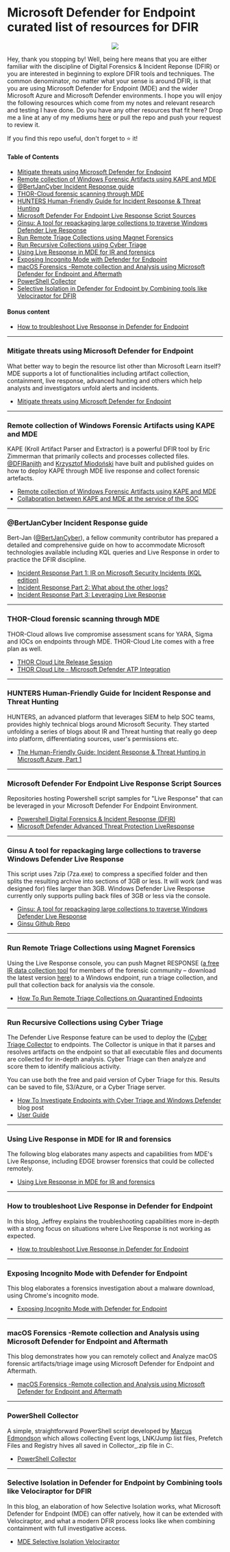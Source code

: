 # Microsoft Defender for Endpoint curated list of resources for DFIR

<p align="center">
  <img src="https://images2.imgbox.com/94/d2/6Jd7QaSP_o.jpg">
</p>

Hey, thank you stopping by! Well, being here means that you are either familiar with the discipline of Digital Forensics & Incident Reponse (DFIR) or you are interested in beginning to explore DFIR tools and techniques. The common denominator, no matter what your sense is around DFIR, is that you are using Microsoft Defender for Endpoint (MDE) and the wider Microsoft Azure and Microsoft Defender environments. I hope you will enjoy the following resources which come from my notes and relevant research and testing I have done. Do you have any other resources that fit here? Drop me a line at any of my mediums [here](https://www.michalos.net/about/) or pull the repo and push your request to review it.

If you find this repo useful, don't forget to ⭐ it!

#### Table of Contents
- [Mitigate threats using Microsoft Defender for Endpoint](#mitigate-threats-using-microsoft-defender-for-endpoint)
- [Remote collection of Windows Forensic Artifacts using KAPE and MDE](#remote-collection-of-windows-forensic-artifacts-using-kape-and-mde)
- [@BertJanCyber Incident Response guide](#@bertjancyber-incident-response-guide)
- [THOR-Cloud forensic scanning through MDE](#thor-cloud-forensic-scanning-through-mde)
- [HUNTERS Human-Friendly Guide for Incident Response & Threat Hunting](#hunters-human-friendly-guide-for-incident-response-and-threat-hunting)
- [Microsoft Defender For Endpoint Live Response Script Sources](#microsoft-defender-for-endpoint-live-response-script-sources)
- [Ginsu: A tool for repackaging large collections to traverse Windows Defender Live Response](#ginsu-a-tool-for-repackaging-large-collections-to-traverse-windows-defender-live-response)
- [Run Remote Triage Collections using Magnet Forensics](#run-remote-triage-collections-using-magnet-forensics)
- [Run Recursive Collections using Cyber Triage](#run-recursive-collections-using-cyber-triage)
- [Using Live Response in MDE for IR and forensics](#using-live-response-in-mde-for-ir-and-forensics)
- [Exposing Incognito Mode with Defender for Endpoint](#exposing-incognito-mode-with-defender-for-endpoint)
- [macOS Forensics -Remote collection and Analysis using Microsoft Defender for Endpoint and Aftermath](#macos-forensics-remote-collection-and-analysis-using-microsoft-defender-for-endpoint-and-aftermath)
- [PowerShell Collector](#powershell-collector)
- [Selective Isolation in Defender for Endpoint by Combining tools like Velociraptor for DFIR](#selective-isolation-in-defender-for-endpoint-by-combining-tools-like-velociraptor-for-dfir)

#### Bonus content
- [How to troubleshoot Live Response in Defender for Endpoint](#how-to-troubleshoot-live-response-in-defender-for-endpoint)

---

### Mitigate threats using Microsoft Defender for Endpoint

What better way to begin the resource list other than Microsoft Learn itself? MDE supports a lot of functionalities including artifact collection, containment, live response, advanced hunting and others which help analysts and investigators unfold alerts and incidents.

 - [Mitigate threats using Microsoft Defender for Endpoint](https://learn.microsoft.com/en-us/training/paths/sc-200-mitigate-threats-using-microsoft-defender-for-endpoint/)

---

### Remote collection of Windows Forensic Artifacts using KAPE and MDE

KAPE (Kroll Artifact Parser and Extractor) is a powerful DFIR tool by Eric Zimmerman that primarily collects and processes collected files. [@DFIRanjith](https://twitter.com/DFIRanjith) and [Krzysztof Miodoński](https://www.linkedin.com/in/krzysztof-miodonski/) have built and published guides on how to deploy KAPE through MDE live response and collect forensic artefacts.

 - [Remote collection of Windows Forensic Artifacts using KAPE and MDE](https://medium.com/@DFIRanjith/remote-collection-of-windows-forensic-artifacts-using-kape-and-microsoft-defender-for-endpoint-f7d3a857e2e0)
 - [Collaboration between KAPE and MDE at the service of the SOC](https://www.linkedin.com/pulse/collaboration-between-kape-microsoft-defender-service-miodo%C5%84ski-ip2vf)

---

### @BertJanCyber Incident Response guide

Bert-Jan ([@BertJanCyber](https://twitter.com/BertJanCyber)), a fellow community contributor has prepared a detailed and comprehensive guide on how to accommodate Microsoft technologies available including KQL queries and Live Response in order to practice the DFIR discipline.

 - [Incident Response Part 1: IR on Microsoft Security Incidents (KQL edition)](https://kqlquery.com/posts/kql-incident-response/)
 - [Incident Response Part 2: What about the other logs?](https://kqlquery.com/posts/kql-incident-response-everything-else/)
 - [Incident Response Part 3: Leveraging Live Response](https://kqlquery.com/posts/leveraging-live-response/)

---

### THOR-Cloud forensic scanning through MDE

THOR-Cloud allows live compromise assessment scans for YARA, Sigma and IOCs on endpoints through MDE. THOR-Cloud Lite comes with a free plan as well.

 - [THOR Cloud Lite Release Session](https://www.youtube.com/watch?v=ApeXFnFkKZg)
 - [THOR Cloud Lite - Microsoft Defender ATP Integration](https://www.youtube.com/watch?v=RubV7Cr1_FA)

---

### HUNTERS Human-Friendly Guide for Incident Response and Threat Hunting

HUNTERS, an advanced platform that leverages SIEM to help SOC teams, provides highly technical blogs around Microsoft Security. They started unfolding a series of blogs about IR and Threat hunting that really go deep into platform, differentiating sources, user's permissions etc.

 - [The Human-Friendly Guide: Incident Response & Threat Hunting in Microsoft Azure, Part 1](https://www.hunters.security/en/blog/human-friendly-guide-incident-response-microsoft-and-threat-hunting-azure-1?s=03)

---

### Microsoft Defender For Endpoint Live Response Script Sources

Repositories hosting Powershell script samples for "Live Response" that can be leveraged in your Microsoft Defender For Endpoint Environment.

 - [Powershell Digital Forensics & Incident Response (DFIR)](https://github.com/Bert-JanP/Incident-Response-Powershell)
 - [Microsoft Defender Advanced Threat Protection LiveResponse](https://github.com/YongRhee-MDE/LiveResponse)

---

### Ginsu A tool for repackaging large collections to traverse Windows Defender Live Response

This script uses 7zip (7za.exe) to compress a specified folder and then splits the resulting archive into sections of 3GB or less. It will work (and was designed for) files larger than 3GB. Windows Defender Live Response currently only supports pulling back files of 3GB or less via the console.

 - [Ginsu: A tool for repackaging large collections to traverse Windows Defender Live Response](https://bakerstreetforensics.com/2023/11/16/ginsu-a-tool-for-repackaging-large-collections-to-traverse-windows-defender-live-response/)
 - [Ginsu Github Repo](https://github.com/dwmetz/Ginsu)

---

### Run Remote Triage Collections using Magnet Forensics

Using the Live Response console, you can push Magnet RESPONSE ([a free IR data collection tool](https://www.magnetforensics.com/blog/getting-started-with-magnet-response/) for members of the forensic community – download the latest version [here](https://www.magnetforensics.com/resources/magnet-response/)) to a Windows endpoint, run a triage collection, and pull that collection back for analysis via the console.

 - [How To Run Remote Triage Collections on Quarantined Endpoints](https://www.magnetforensics.com/blog/how-to-run-remote-triage-collections-on-quarantined-endpoints/)

---

### Run Recursive Collections using Cyber Triage

The Defender Live Response feature can be used to deploy the ([Cyber Triage Collector](https://www.cybertriage.com/cyber-triage-dfir-collector/) to endpoints. The Collector is unique in that it parses and resolves artifacts on the endpoint so that all executable files and documents are collected for in-depth analysis.  Cyber Triage can then analyze and score them to identify malicious activity. 

You can use both the free and paid version of Cyber Triage for this. Results can be saved to file, S3/Azure, or a Cyber Triage server. 

- [How To Investigate Endpoints with Cyber Triage and Windows Defender](https://www.cybertriage.com/blog/how-to-investigate-endpoints-with-cyber-triage-and-windows-defender/) blog post
- [User Guide](https://docs.cybertriage.com/en/latest/chapters/integrations/defender_collect.html)

---

### Using Live Response in MDE for IR and forensics

The following blog elaborates many aspects and capabilities from MDE's Live Response, including EDGE browser forensics that could be collected remotely.

- [Using Live Response in MDE for IR and forensics](https://medium.com/@DefenderX/using-live-response-in-mde-for-ir-and-forensics-7c1b82579740)

---

### How to troubleshoot Live Response in Defender for Endpoint

In this blog, Jeffrey explains the troubleshooting capabilities more in-depth with a strong focus on situations where Live Response is not working as expected.

- [How to troubleshoot Live Response in Defender for Endpoint](https://jeffreyappel.nl/how-to-troubleshoot-live-response-in-defender-for-endpoint/)

---

### Exposing Incognito Mode with Defender for Endpoint

This blog elaborates a forensics investigation about a malware download, using Chrome's incognito mode.

- [Exposing Incognito Mode with Defender for Endpoint](https://www.johncysa.com/forensics-exposing-incognito-mode-with-defender-for-endpoint)

---

### macOS Forensics -Remote collection and Analysis using Microsoft Defender for Endpoint and Aftermath

This blog demonstrates how you can remotely collect and Analyze macOS forensic artifacts/triage image using Microsoft Defender for Endpoint and Aftermath.

- [macOS Forensics -Remote collection and Analysis using Microsoft Defender for Endpoint and Aftermath](https://medium.com/@DFIRanjith/macos-forensics-remote-collection-and-analysis-using-microsoft-defender-for-endpoint-and-7f6b80c3ee62)

---

### PowerShell Collector

A simple, straightforward PowerShell script developed by [Marcus Edmondson](https://github.com/medmondson44) which allows collecting Event logs, LNK/Jump list files, Prefetch Files and Registry hives all saved in Collector_.zip file in C:.

- [PowerShell Collector](https://github.com/medmondson44/powershell_collector)

---

### Selective Isolation in Defender for Endpoint by Combining tools like Velociraptor for DFIR

In this blog, an elaboration of how Selective Isolation works, what Microsoft Defender for Endpoint (MDE) can offer natively, how it can be extended with Velociraptor, and what a modern DFIR process looks like when combining containment with full investigative access.

- [MDE Selective Isolation Velociraptor](https://www.modernsecurity.nl/mde-selective-isolation-velociraptor/)
